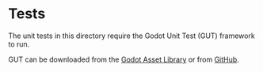 # Tests

The unit tests in this directory require the Godot Unit Test (GUT) framework to
run.

GUT can be downloaded from the [Godot Asset
Library](https://godotengine.org/asset-library/asset/1709) or from
[GitHub](https://github.com/bitwes/Gut/).
